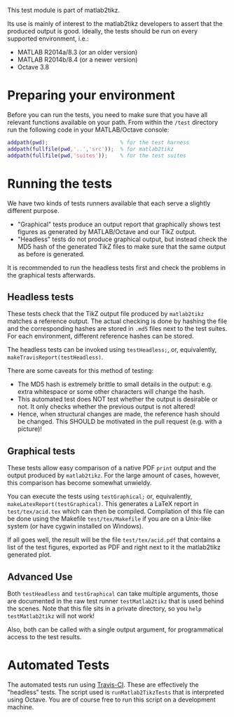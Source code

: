 This test module is part of matlab2tikz.

Its use is mainly of interest to the matlab2tikz developers to assert that 
the produced output is good.
Ideally, the tests should be run on every supported environment, i.e.:

 * MATLAB R2014a/8.3 (or an older version)
 * MATLAB R2014b/8.4 (or a newer version)
 * Octave 3.8

Preparing your environment
==========================

Before you can run the tests, you need to make sure that you have all relevant
functions available on your path. From within the `/test` directory run the 
following code in your MATLAB/Octave console:

```matlab
addpath(pwd);                       % for the test harness
addpath(fullfile(pwd,'..','src'));  % for matlab2tikz
addpath(fullfile(pwd,'suites'));    % for the test suites
```

Running the tests
=================

We have two kinds of tests runners available that each serve a slightly different
purpose.

  *  "Graphical" tests produce an output report that graphically shows test
     figures as generated by MATLAB/Octave and our TikZ output.
  *  "Headless" tests do not produce graphical output, but instead check the MD5
     hash of the generated TikZ files to make sure that the same output
     as before is generated.

It is recommended to run the headless tests first and check the problems in
the graphical tests afterwards.

Headless tests
--------------
These tests check that the TikZ output file produced by `matlab2tikz` matches
a reference output. The actual checking is done by hashing the file and the
corresponding hashes are stored in `.md5` files next to the test suites.
For each environment, different reference hashes can be stored.

The headless tests can be invoked using `testHeadless;`, or, equivalently,
`makeTravisReport(testHeadless)`.

There are some caveats for this method of testing:

 * The MD5 hash is extremely brittle to small details in the output: e.g.
   extra whitespace or some other characters will change the hash.
 * This automated test does NOT test whether the output is desirable or not.
   It only checks whether the previous output is not altered! 
 * Hence, when structural changes are made, the reference hash should be changed.
   This SHOULD be motivated in the pull request (e.g. with a picture)!

Graphical tests
---------------
These tests allow easy comparison of a native PDF `print` output and the
output produced by `matlab2tikz`. For the large amount of cases, however,
this comparison has become somewhat unwieldy.

You can execute the tests using `testGraphical;` or, equivalently, 
`makeLatexReport(testGraphical)`.
This generates a LaTeX report in `test/tex/acid.tex` which can then be compiled.
Compilation of this file can be done using the Makefile `test/tex/Makefile` 
if you are on a Unix-like system (or have cygwin installed on Windows).

If all goes well, the result will be the file `test/tex/acid.pdf` that contains
a list of the test figures, exported as PDF and right next to it the matlab2tikz
generated plot.

Advanced Use
------------

Both `testHeadless` and `testGraphical` can take multiple arguments, 
those are documented in the raw test runner `testMatlab2tikz` that is used 
behind the scenes. Note that this file sits in a private directory, so you 
`help testMatlab2tikz` will not work!

Also, both can be called with a single output argument, for programmatical
access to the test results.

Automated Tests
===============

The automated tests run using [Travis-CI](https://travis-ci.org).
These are effectively the "headless" tests.
The script used is `runMatlab2TikzTests` that is interpreted using Octave.
You are of course free to run this script on a development machine.
